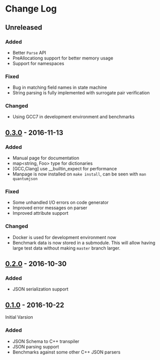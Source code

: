 # Change Log

## Unreleased

### Added

- Better `Parse` API
- PreAllocationg support for better memory usage
- Support for namespaces

### Fixed

- Bug in matching field names in state machine
- String parsing is fully implemented with surrogate pair verification

### Changed

- Using GCC7 in development environment and benchmarks

## [0.3.0] - 2016-11-13

### Added

- Manual page for documentation
- map<string, Foo> type for dictionaries
- [GCC,Clang] use __builtin_expect for performance
- Manpage is now installed on `make install`, can be seen with `man quantumjson`

### Fixed

- Some unhandled I/O errors on code generator
- Improved error messages on parser
- Improved attribute support

### Changed

- Docker is used for development environment now
- Benchmark data is now stored in a submodule. This will allow having large
  test data without making `master` branch larger.

## [0.2.0] - 2016-10-30

### Added

- JSON serialization support

## [0.1.0] - 2016-10-22

Initial Varsion

### Added

- JSON Schema to C++ transpiler
- JSON parsing support
- Benchmarks against some other C++ JSON parsers


[0.1.0]: https://github.com/mserdarsanli/QuantumJson/releases/tag/v0.1.0
[0.2.0]: https://github.com/mserdarsanli/QuantumJson/releases/tag/v0.2.0
[0.3.0]: https://github.com/mserdarsanli/QuantumJson/releases/tag/v0.3.0
